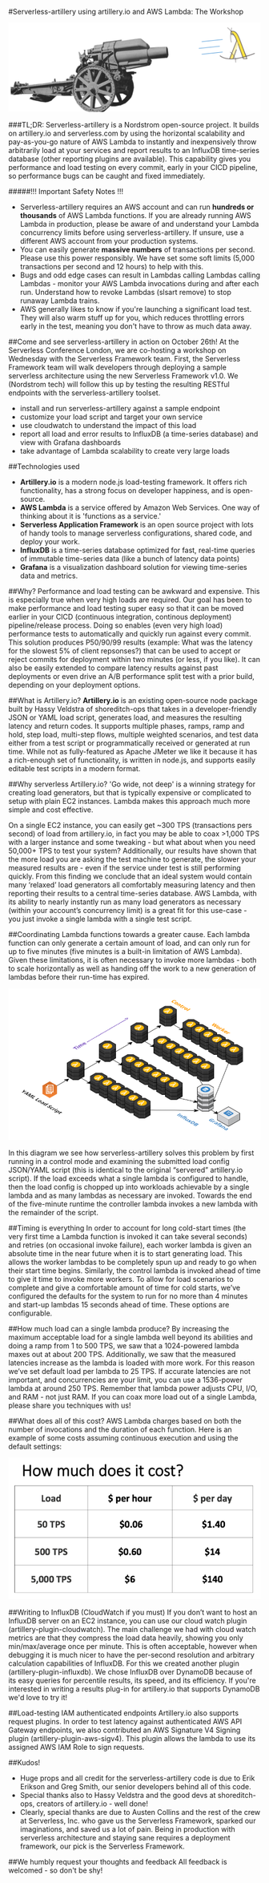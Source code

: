 #Serverless-artillery using artillery.io and AWS Lambda: The Workshop

![Serverless all the things!](Images/artillery-shooting-lambda.png)

###TL;DR:
Serverless-artillery is a Nordstrom open-source project. It builds on artillery.io and serverless.com by using the horizontal scalability and pay-as-you-go nature of AWS Lambda to instantly and inexpensively throw arbitrarily load at your services and report results to an InfluxDB time-series database (other reporting plugins are available). This capability gives you performance and load testing on every commit, early in your CICD pipeline, so performance bugs can be caught and fixed immediately.

#####!!! Important Safety Notes !!!
* Serverless-artillery requires an AWS account and can run **hundreds or thousands** of AWS Lambda functions.  If you are already running AWS Lambda in production, please be aware of and understand your Lambda concurrency limits before using serverless-artillery.  If unsure, use a different AWS account from your production systems.
* You can easily generate **massive numbers** of transactions per second.  Please use this power responsibly.  We have set some soft limits (5,000 transactions per second and 12 hours) to help with this.
* Bugs and odd edge cases can result in Lambdas calling Lambdas calling Lambdas - monitor your AWS Lambda invocations during and after each run.  Understand how to revoke Lambdas (slsart remove) to stop runaway Lambda trains.
* AWS generally likes to know if you're launching a significant load test. They will also warm stuff up for you, which reduces throttling errors early in the test, meaning you don't have to throw as much data away.


##Come and see serverless-artillery in action on October 26th!
At the Serverless Conference London, we are co-hosting a workshop on Wednesday with the Serverless Framework team.  First, the Serverless Framework team will walk developers through deploying a sample serverless architecture using the new Serverless Framework v1.0.  We (Nordstrom tech) will follow this up by testing the resulting RESTful endpoints with the serverless-artillery toolset.
* install and run serverless-artillery against a sample endpoint
* customize your load script and target your own service
* use cloudwatch to understand the impact of this load
* report all load and error results to InfluxDB (a time-series database) and view with Grafana dashboards
* take advantage of Lambda scalability to create very large loads


##Technologies used
* **Artillery.io**  is a modern node.js load-testing framework. It offers rich functionality, has a strong focus on developer happiness, and is open-source.
* **AWS Lambda** is a service offered by Amazon Web Services.  One way of thinking about it is 'functions as a service.'
* **Serverless Application Framework** is an open source project with lots of handy tools to manage serverless configurations, shared code, and deploy your work.
* **InfluxDB** is a time-series database optimized for fast, real-time queries of immutable time-series data (like a bunch of latency data points)
* **Grafana** is a visualization dashboard solution for viewing time-series data and metrics.

##Why?
Performance and load testing can be awkward and expensive.  This is especially true when very high loads are required. Our goal has been to make performance and load testing super easy so that it can be moved earlier in your CICD (continuous integration, continous deployment) pipeline/release process.  Doing so enables (even very high load) performance tests to automatically and quickly run against every commit. This solution produces P50/90/99 results (example: What was the latency for the slowest 5% of client repsonses?) that can be used to accept or reject commits for deployment within two minutes (or less, if you like). It can also be easily extended to compare latency results against past deployments or even drive an A/B performance split test with a prior build, depending on your deployment options.

##What is Artillery.io?
**Artillery.io** is an existing open-source node package built by Hassy Veldstra of shoreditch-ops that takes in a developer-friendly JSON or YAML load script, generates load, and measures the resulting latency and return codes. It supports multiple phases, ramps, ramp and hold, step load, multi-step flows, multiple weighted scenarios, and test data either from a test script or programmatically received or generated at run time. While not as fully-featured as Apache JMeter we like it because it has a rich-enough set of functionality, is written in node.js, and supports easily editable test scripts in a modern format.

##Why serverless Artillery.io?
'Go wide, not deep' is a winning strategy for creating load generators, but that is typically expensive or complicated to setup with plain EC2 instances. Lambda makes this approach much more simple and cost effective.

On a single EC2 instance, you can easily get ~300 TPS (transactions pers second) of load from artillery.io, in fact you may be able to coax >1,000 TPS with a larger instance and some tweaking - but what about when you need 50,000+ TPS to test your system? Additionally, our results have shown that the more load you are asking the test machine to generate, the slower your measured results are - even if the service under test is still performing quickly. From this finding we conclude that an ideal system would contain many ‘relaxed’ load generators all comfortably measuring latency and then reporting their results to a central time-series database. AWS Lambda, with its ability to nearly instantly run as many load generators as necessary (within your account’s concurrency limit) is a great fit for this use-case - you just invoke a single lambda with a single test script.


##Coordinating Lambda functions towards a greater cause.
Each lambda function can only generate a certain amount of load, and can only run for up to five minutes (five minutes is a built-in limitation of AWS Lambda). Given these limitations, it is often necessary to invoke more lambdas - both to scale horizontally as well as handing off the work to a new generation of lambdas before their run-time has expired.

![Serverless all the things!](Images/serverless-artillery-diagram.png)

In this diagram we see how serverless-artillery solves this problem by first running in a control mode and examining the submitted load config JSON/YAML script (this is identical to the original “servered” artillery.io script). If the load exceeds what a single lambda is configured to handle, then the load config is chopped up into workloads achievable by a single lambda and as many lambdas as necessary are invoked. Towards the end of the five-minute runtime the controller lambda invokes a new lambda with the remainder of the script.

##Timing is everything
In order to account for long cold-start times (the very first time a Lambda function is invoked it can take several seconds) and retries (on occasional invoke failure), each worker lambda is given an absolute time in the near future when it is to start generating load. This allows the worker lambdas to be completely spun up and ready to go when their start time begins. Similarly, the control lambda is invoked ahead of time to give it time to invoke more workers. To allow for load scenarios to complete and give a comfortable amount of time for cold starts, we’ve configured the defaults for the system to run for no more than 4 minutes and start-up lambdas 15 seconds ahead of time. These options are configurable.

##How much load can a single lambda produce?
By increasing the maximum acceptable load for a single lambda well beyond its abilities and doing a ramp from 1 to 500 TPS, we saw that a 1024-powered lambda maxes out at about 200 TPS. Additionally, we saw that the measured latencies increase as the lambda is loaded with more work. For this reason we’ve set default load per lambda to 25 TPS. If accurate latencies are not important, and concurrencies are your limit, you can use a 1536-power lambda at around 250 TPS. Remember that lambda power adjusts CPU, I/O, and RAM - not just RAM.  If you can coax more load out of a single Lambda, please share you techniques with us!

##What does all of this cost?
AWS Lambda charges based on both the number of invocations and the duration of each function. Here is an example of some costs assuming continuous execution and using the default settings:

![Serverless all the things!](Images/cost-table.png)

##Writing to InfluxDB (CloudWatch if you must)
If you don’t want to host an InfluxDB server on an EC2 instance, you can use our cloud watch plugin (artillery-plugin-cloudwatch). The main challenge we had with cloud watch metrics are that they compress the load data heavily, showing you only min/max/average once per minute. This is often acceptable, however when debugging it is much nicer to have the per-second resolution and arbitrary calculation capabilities of InfluxDB.  For this we created another plugin (artillery-plugin-influxdb).  We chose InfluxDB over DynamoDB because of its easy queries for percentile results, its speed, and its efficiency.  If you're interested in writing a results plug-in for artillery.io that supports DynamoDB we'd love to try it!

##Load-testing IAM authenticated endpoints
Artillery.io also supports request plugins. In order to test latency against authenticated AWS API Gateway endpoints, we also contributed an AWS Signature V4 Signing plugin (artillery-plugin-aws-sigv4). This plugin allows the lambda to use its assigned AWS IAM Role to sign requests.

##Kudos!
* Huge props and all credit for the serverless-artillery code is due to Erik Erikson and Greg Smith, our senior developers behind all of this code.
* Special thanks also to Hassy Veldstra and the good devs at shoreditch-ops, creators of artillery.io - well done!
* Clearly, special thanks are due to Austen Collins and the rest of the crew at Serverless, Inc. who gave us the Serverless Framework, sparked our imaginations, and saved us a lot of pain.  Being in production with serverless architecture and staying sane requires a deployment framework, our pick is the Serverless Framework.

##We humbly request your thoughts and feedback
All feedback is welcomed - so don't be shy!

